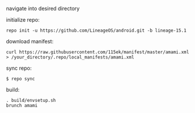 navigate into desired directory


initialize repo:

    repo init -u https://github.com/LineageOS/android.git -b lineage-15.1


download manifest: 

    curl https://raw.githubusercontent.com/115ek/manifest/master/amami.xml > /your_directory/.repo/local_manifests/amami.xml


sync repo:

    $ repo sync


build:

    . build/envsetup.sh
    brunch amami
